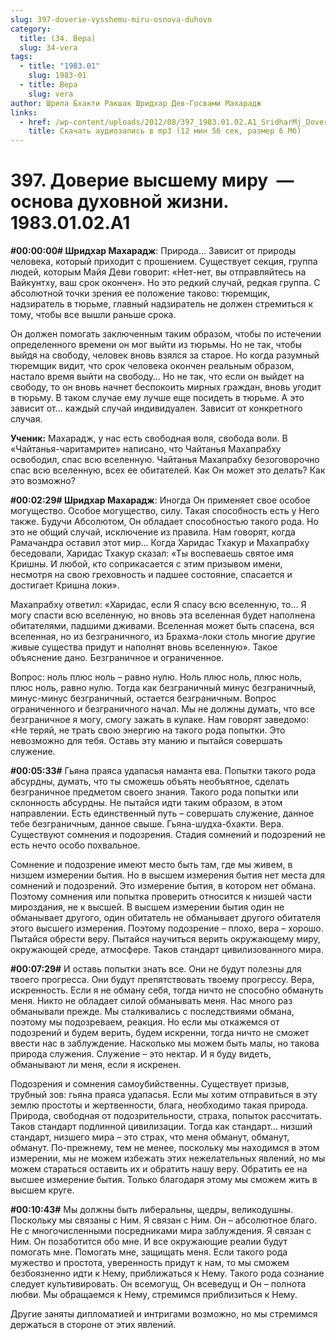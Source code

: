 ```yaml
---
slug: 397-doverie-vysshemu-miru-osnova-duhovn
category:
  title: (34. Вера)
  slug: 34-vera
tags:
  - title: "1983.01"
    slug: 1983-01
  - title: Вера
    slug: vera
author: Шрила Бхакти Ракшак Шридхар Дев-Госвами Махарадж
links:
  - href: /wp-content/uploads/2012/08/397_1983.01.02.A1_SridharMj_Doverie_vysshemu_miru-osnova_duhovnoy_jizni.mp3
    title: Скачать аудиозапись в mp3 (12 мин 56 сек, размер 6 Мб)
---
```


# 397. Доверие высшему миру  — основа духовной жизни. 1983.01.02.A1

**#00:00:00# Шридхар Махарадж**: Природа… Зависит от природы человека, который приходит с прошением. Существует секция, группа людей, которым Майя Деви говорит: «Нет-нет, вы отправляйтесь на Вайкунтху, ваш срок окончен». Но это редкий случай, редкая группа. С абсолютной точки зрения ее положение таково: тюремщик, надзиратель в тюрьме, главный надзиратель не должен стремиться к тому, чтобы все вышли раньше срока.

Он должен помогать заключенным таким образом, чтобы по истечении определенного времени он мог выйти из тюрьмы. Но не так, чтобы выйдя на свободу, человек вновь взялся за старое. Но когда разумный тюремщик видит, что срок человека окончен реальным образом, настало время выйти на свободу… Но не так, что если он выйдет на свободу, то он вновь начнет беспокоить мирных граждан, вновь угодит в тюрьму. В таком случае ему лучше еще посидеть в тюрьме. А это зависит от… каждый случай индивидуален. Зависит от конкретного случая.

**Ученик:** Махарадж, у нас есть свободная воля, свобода воли. В «Чайтанья-чаритамрите» написано, что Чайтанья Махапрабху освободил, спас всю вселенную. Чайтанья Махапрабху безоговорочно спас всю вселенную, всех ее обитателей. Как Он может это делать? Как это возможно?

**#00:02:29# Шридхар Махарадж**: Иногда Он применяет свое особое могущество. Особое могущество, силу. Такая способность есть у Него также. Будучи Абсолютом, Он обладает способностью такого рода. Но это не общий случай, исключение из правила. Нам говорят, когда Рамачандра оставил этот мир… Когда Харидас Тхакур и Махапрабху беседовали, Харидас Тхакур сказал: «Ты воспеваешь святое имя Кришны. И любой, кто соприкасается с этим призывом имени, несмотря на свою греховность и падшее состояние, спасается и достигает Кришна локи».

Махапрабху ответил: «Харидас, если Я спасу всю вселенную, то… Я могу спасти всю вселенную, но вновь эта вселенная будет наполнена обитателями, падшими дживами. Вселенная может быть спасена, вся вселенная, но из безграничного, из Брахма-локи столь многие другие живые существа придут и наполнят вновь вселенную». Такое объяснение дано. Безграничное и ограниченное.

Вопрос: ноль плюс ноль – равно нулю. Ноль плюс ноль, плюс ноль, плюс ноль, равно нулю. Тогда как безграничный минус безграничный, минус-минус безграничный, остается безграничным. Вопрос ограниченного и безграничного начал. Мы не должны думать, что все безграничное я могу, смогу зажать в кулаке. Нам говорят заведомо: «Не теряй, не трать свою энергию на такого рода попытки. Это невозможно для тебя. Оставь эту манию и пытайся совершать служение.

**#00:05:33#** Гьяна праяса удапасья наманта ева. Попытки такого рода абсурдны, думать, что ты сможешь объять необъятное, сделать безграничное предметом своего знания. Такого рода попытки или склонность абсурдны. Не пытайся идти таким образом, в этом направлении. Есть единственный путь – совершать служение, данное тебе безграничным, данное свыше. Гьяна-шудха-бхакти. Вера. Существуют сомнения и подозрения. Стадия сомнений и подозрений не есть нечто особо похвальное.

Сомнение и подозрение имеют место быть там, где мы живем, в низшем измерении бытия. Но в высшем измерения бытия нет места для сомнений и подозрений. Это измерение бытия, в котором нет обмана. Поэтому сомнения или попытка проверить относится к низшей части мироздания, не к высшей. В высшем измерении бытия один не обманывает другого, один обитатель не обманывает другого обитателя этого высшего измерения. Поэтому подозрение – плохо, вера – хорошо. Пытайся обрести веру. Пытайся научиться верить окружающему миру, окружающей среде, атмосфере. Таков стандарт цивилизованного мира.

**#00:07:29#** И оставь попытки знать все. Они не будут полезны для твоего прогресса. Они будут препятствовать твоему прогрессу. Вера, искренность. Если я не обману себя, тогда ничто не способно обмануть меня. Никто не обладает силой обманывать меня. Нас много раз обманывали прежде. Мы сталкивались с последствиями обмана, поэтому мы подозреваем, реакция. Но если мы откажемся от подозрений и будем верить, будем искренни, тогда ничто не сможет ввести нас в заблуждение. Насколько мы можем быть малы, но такова природа служения. Служение – это нектар. И я буду видеть, обманывают ли меня, если я искренен.

Подозрения и сомнения самоубийственны. Существует призыв, трубный зов: гьяна праяса удапасья. Если мы хотим отправиться в эту землю простоты и жертвенности, блага, необходимо такая природа. Природа, свободная от подозрительности, страха, попыток рассчитать. Таков стандарт подлинной цивилизации. Тогда как стандарт… низший стандарт, низшего мира – это страх, что меня обманут, обманут, обманут. По-прежнему, тем не менее, поскольку мы находимся в этом измерении, мы не можем избежать этих нежелательных явлений, но мы можем стараться оставить их и обратить нашу веру. Обратить ее на высшее измерение бытия. Только благодаря этому мы сможем жить в высшем круге.

**#00:10:43#** Мы должны быть либеральны, щедры, великодушны. Поскольку мы связаны с Ним. Я связан с Ним. Он – абсолютное благо. Не с многочисленными посредниками мира заблуждения. Я связан с Ним. Он позаботится обо мне. И все окружающие реалии будут помогать мне. Помогать мне, защищать меня. Если такого рода мужество и простота, уверенность придут к нам, то мы сможем безбоязненно идти к Нему, приближаться к Нему. Такого рода сознание следует культивировать. Он всемогущ, Он всеведущ и Он – полнота любви. Мы обращаемся к Нему, стремимся приблизиться к Нему.

Другие заняты дипломатией и интригами возможно, но мы стремимся держаться в стороне от этих явлений.

